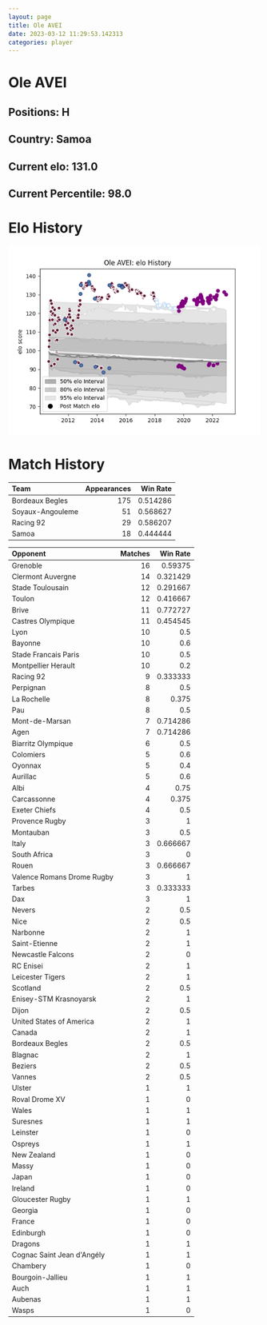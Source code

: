 ```yaml
---  
layout: page  
title: Ole AVEI  
date: 2023-03-12 11:29:53.142313  
categories: player  
---
```

# Ole AVEI

## Positions: H

## Country: Samoa

## Current elo: 131.0

## Current Percentile: 98.0

# Elo History


![elo history](history_OleAVEI.png)
# Match History


| Team             |   Appearances |   Win Rate |
|:-----------------|--------------:|-----------:|
| Bordeaux Begles  |           175 |   0.514286 |
| Soyaux-Angouleme |            51 |   0.568627 |
| Racing 92        |            29 |   0.586207 |
| Samoa            |            18 |   0.444444 |

| Opponent                   |   Matches |   Win Rate |
|:---------------------------|----------:|-----------:|
| Grenoble                   |        16 |   0.59375  |
| Clermont Auvergne          |        14 |   0.321429 |
| Stade Toulousain           |        12 |   0.291667 |
| Toulon                     |        12 |   0.416667 |
| Brive                      |        11 |   0.772727 |
| Castres Olympique          |        11 |   0.454545 |
| Lyon                       |        10 |   0.5      |
| Bayonne                    |        10 |   0.6      |
| Stade Francais Paris       |        10 |   0.5      |
| Montpellier Herault        |        10 |   0.2      |
| Racing 92                  |         9 |   0.333333 |
| Perpignan                  |         8 |   0.5      |
| La Rochelle                |         8 |   0.375    |
| Pau                        |         8 |   0.5      |
| Mont-de-Marsan             |         7 |   0.714286 |
| Agen                       |         7 |   0.714286 |
| Biarritz Olympique         |         6 |   0.5      |
| Colomiers                  |         5 |   0.6      |
| Oyonnax                    |         5 |   0.4      |
| Aurillac                   |         5 |   0.6      |
| Albi                       |         4 |   0.75     |
| Carcassonne                |         4 |   0.375    |
| Exeter Chiefs              |         4 |   0.5      |
| Provence Rugby             |         3 |   1        |
| Montauban                  |         3 |   0.5      |
| Italy                      |         3 |   0.666667 |
| South Africa               |         3 |   0        |
| Rouen                      |         3 |   0.666667 |
| Valence Romans Drome Rugby |         3 |   1        |
| Tarbes                     |         3 |   0.333333 |
| Dax                        |         3 |   1        |
| Nevers                     |         2 |   0.5      |
| Nice                       |         2 |   0.5      |
| Narbonne                   |         2 |   1        |
| Saint-Etienne              |         2 |   1        |
| Newcastle Falcons          |         2 |   0        |
| RC Enisei                  |         2 |   1        |
| Leicester Tigers           |         2 |   1        |
| Scotland                   |         2 |   0.5      |
| Enisey-STM Krasnoyarsk     |         2 |   1        |
| Dijon                      |         2 |   0.5      |
| United States of America   |         2 |   1        |
| Canada                     |         2 |   1        |
| Bordeaux Begles            |         2 |   0.5      |
| Blagnac                    |         2 |   1        |
| Beziers                    |         2 |   0.5      |
| Vannes                     |         2 |   0.5      |
| Ulster                     |         1 |   1        |
| Roval Drome XV             |         1 |   0        |
| Wales                      |         1 |   1        |
| Suresnes                   |         1 |   1        |
| Leinster                   |         1 |   0        |
| Ospreys                    |         1 |   1        |
| New Zealand                |         1 |   0        |
| Massy                      |         1 |   0        |
| Japan                      |         1 |   0        |
| Ireland                    |         1 |   0        |
| Gloucester Rugby           |         1 |   1        |
| Georgia                    |         1 |   0        |
| France                     |         1 |   0        |
| Edinburgh                  |         1 |   0        |
| Dragons                    |         1 |   1        |
| Cognac Saint Jean d'Angély |         1 |   1        |
| Chambery                   |         1 |   0        |
| Bourgoin-Jallieu           |         1 |   1        |
| Auch                       |         1 |   1        |
| Aubenas                    |         1 |   1        |
| Wasps                      |         1 |   0        |